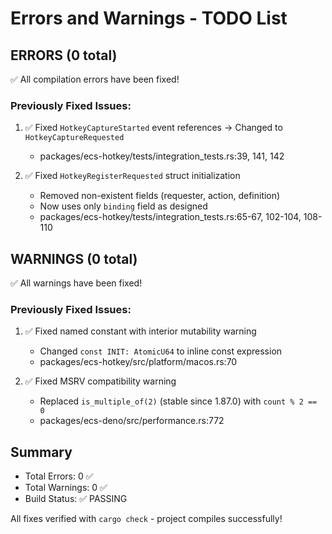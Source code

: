 # Errors and Warnings - TODO List

## ERRORS (0 total)

✅ All compilation errors have been fixed!

### Previously Fixed Issues:

1. ✅ Fixed `HotkeyCaptureStarted` event references → Changed to `HotkeyCaptureRequested`
   - packages/ecs-hotkey/tests/integration_tests.rs:39, 141, 142

2. ✅ Fixed `HotkeyRegisterRequested` struct initialization
   - Removed non-existent fields (requester, action, definition)
   - Now uses only `binding` field as designed
   - packages/ecs-hotkey/tests/integration_tests.rs:65-67, 102-104, 108-110

## WARNINGS (0 total)

✅ All warnings have been fixed!

### Previously Fixed Issues:

1. ✅ Fixed named constant with interior mutability warning
   - Changed `const INIT: AtomicU64` to inline const expression
   - packages/ecs-hotkey/src/platform/macos.rs:70

2. ✅ Fixed MSRV compatibility warning
   - Replaced `is_multiple_of(2)` (stable since 1.87.0) with `count % 2 == 0`
   - packages/ecs-deno/src/performance.rs:772

## Summary
- Total Errors: 0 ✅
- Total Warnings: 0 ✅
- Build Status: ✅ PASSING

All fixes verified with `cargo check` - project compiles successfully!
